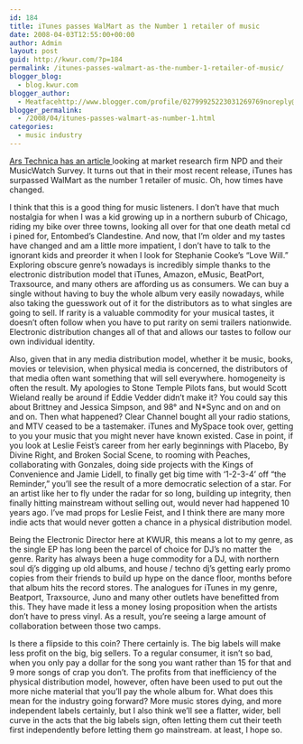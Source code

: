 ```yaml
---
id: 184
title: iTunes passes WalMart as the Number 1 retailer of music
date: 2008-04-03T12:55:00+00:00
author: Admin
layout: post
guid: http://kwur.com/?p=184
permalink: /itunes-passes-walmart-as-the-number-1-retailer-of-music/
blogger_blog:
  - blog.kwur.com
blogger_author:
  - Meatfacehttp://www.blogger.com/profile/02799925223031269769noreply@blogger.com
blogger_permalink:
  - /2008/04/itunes-passes-walmart-as-number-1.html
categories:
  - music industry
---
```

<div class="pf-content">
  <p>
    <a href="http://arstechnica.com/news.ars/post/20080402-apple-passes-wal-mart-now-1-music-retailer-in-us.html">Ars Technica has an article </a> looking at market research firm NPD and their MusicWatch Survey. It turns out that in their most recent release, iTunes has surpassed WalMart as the number 1 retailer of music. Oh, how times have changed.
  </p>
  
  <p>
    I think that this is a good thing for music listeners. I don&#8217;t have that much nostalgia for when I was a kid growing up in a northern suburb of Chicago, riding my bike over three towns, looking all over for that one death metal cd i pined for, Entombed&#8217;s Clandestine. And now, that I&#8217;m older and my tastes have changed and am a little more impatient, I don&#8217;t have to talk to the ignorant kids and preorder it when I look for Stephanie Cooke&#8217;s &#8220;Love Will.&#8221; Exploring obscure genre&#8217;s nowadays is incredibly simple thanks to the electronic distribution model that iTunes, Amazon, eMusic, BeatPort, Traxsource, and many others are affording us as consumers. We can buy a single without having to buy the whole album very easily nowadays, while also taking the guesswork out of it for the distributors as to what singles are going to sell. If rarity is a valuable commodity for your musical tastes, it doesn&#8217;t often follow when you have to put rarity on semi trailers nationwide. Electronic distribution changes all of that and allows our tastes to follow our own individual identity.
  </p>
  
  <p>
    Also, given that in any media distribution model, whether it be music, books, movies or television, when physical media is concerned, the distributors of that media often want something that will sell everywhere. homogeneity is often the result. My apologies to Stone Temple Pilots fans, but would Scott Wieland really be around if Eddie Vedder didn&#8217;t make it? You could say this about Brittney and Jessica Simpson, and 98° and N*Sync and on and on and on. Then what happened? Clear Channel bought all your radio stations, and MTV ceased to be a tastemaker. iTunes and MySpace took over, getting to you your music that you might never have known existed. Case in point, if you look at Leslie Feist&#8217;s career from her early beginnings with Placebo, By Divine Right, and Broken Social Scene, to rooming with Peaches, collaborating with Gonzales, doing side projects with the Kings of Convenience and Jamie Lidell, to finally get big time with &#8216;1-2-3-4&#8217; off &#8220;the Reminder,&#8221; you&#8217;ll see the result of a more democratic selection of a star. For an artist like her to fly under the radar for so long, building up integrity, then finally hitting mainstream without selling out, would never had happened 10 years ago. I&#8217;ve mad props for Leslie Feist, and I think there are many more indie acts that would never gotten a chance in a physical distribution model.
  </p>
  
  <p>
    Being the Electronic Director here at KWUR, this means a lot to my genre, as the single EP has long been the parcel of choice for DJ&#8217;s no matter the genre. Rarity has always been a huge commodity for a DJ, with northern soul dj&#8217;s digging up old albums, and house / techno dj&#8217;s getting early promo copies from their friends to build up hype on the dance floor, months before that album hits the record stores. The analogues for iTunes in my genre, Beatport, Traxsource, Juno and many other outlets have benefitted from this. They have made it less a money losing proposition when the artists don&#8217;t have to press vinyl. As a result, you&#8217;re seeing a large amount of collaboration between those two camps.
  </p>
  
  <p>
    Is there a flipside to this coin? There certainly is. The big labels will make less profit on the big, big sellers. To a regular consumer, it isn&#8217;t so bad, when you only pay a dollar for the song you want rather than 15 for that and 9 more songs of crap you don&#8217;t. The profits from that inefficiency of the physical distribution model, however, often have been used to put out the more niche material that you&#8217;ll pay the whole album for. What does this mean for the industry going forward? More music stores dying, and more independent labels certainly, but I also think we&#8217;ll see a flatter, wider, bell curve in the acts that the big labels sign, often letting them cut their teeth first independently before letting them go mainstream. at least, I hope so.
  </p>
</div>